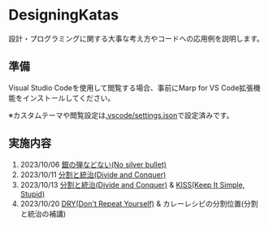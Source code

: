 # DesigningKatas
設計・プログラミングに関する大事な考え方やコードへの応用例を説明します。

## 準備

Visual Studio Codeを使用して閲覧する場合、事前にMarp for VS Code拡張機能をインストールしてください。

※カスタムテーマや閲覧設定は[.vscode/settings.json](.vscode/settings.json)で設定済みです。

## 実施内容

1. 2023/10/06 [銀の弾などない(No silver bullet)](01-basics/01-no_silver_bullets.md)
2. 2023/10/11 [分割と統治(Divide and Conquer)](01-basics/02-divide_and_conquer.md)
3. 2023/10/13 [分割と統治(Divide and Conquer)](01-basics/02-divide_and_conquer.md) & [KISS(Keep It Simple, Stupid)](01-basics/03-kiss.md)
4. 2023/10/20 [DRY(Don't Repeat Yourself)](01-basics/04-dry.md) & カレーレシピの分割位置(分割と統治の補講)
